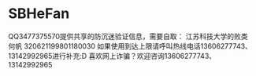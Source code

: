 # SBHeFan
QQ3477375570提供共享的防沉迷验证信息，需要自取： 江苏科技大学的败类 何帆 320621199801180030 如果使用到达上限请呼叫热线电话13606277743、13142992965进行补充:D
喜欢网上诈骗？欢迎咨询13606277743、13142992965
